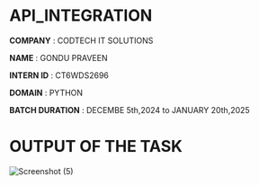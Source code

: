 # API_INTEGRATION

**COMPANY** : CODTECH IT SOLUTIONS

**NAME** : GONDU PRAVEEN

**INTERN ID** : CT6WDS2696

**DOMAIN** : PYTHON

**BATCH DURATION** : DECEMBE 5th,2024 to JANUARY 20th,2025

# OUTPUT OF THE TASK

![Screenshot (5)](https://github.com/user-attachments/assets/3a0a5581-5d4c-4744-a1d2-98b6e175f2c4)
